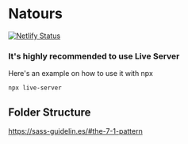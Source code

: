 # Natours

[![Netlify Status](https://api.netlify.com/api/v1/badges/5f5011c8-329c-4e41-944d-6056979a939d/deploy-status)](https://app.netlify.com/sites/natours-ismaaa/deploys)

### It's highly recommended to use Live Server

Here's an example on how to use it with npx

```
npx live-server
```

## Folder Structure

https://sass-guidelin.es/#the-7-1-pattern
